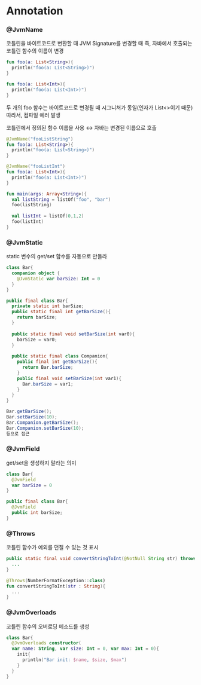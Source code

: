 # Annotation

### @JvmName
코틀린을 바이트코드로 변환할 때 JVM Signature를 변경할 때
즉, 자바에서 호출되는 코틀린 함수의 이름이 변경

```kotlin
fun foo(a: List<String>){
  println("foo(a: List<String>)")
}

fun foo(a: List<Int>){
  println("foo(a: List<Int>)")
}
```
두 개의 foo 함수는 바이트코드로 변경될 때 시그니쳐가 동일(인자가 List<>이기 때문)
따라서, 컴파일 에러 발생

코틀린에서 정의된 함수 이름을 사용 ↔ 자바는 변경된 이름으로 호출
```kotlin
@JvmName("fooListString")
fun foo(a: List<String>){
  println("foo(a: List<String>)")
}

@JvmName("fooListInt")
fun foo(a: List<Int>){
  println("foo(a: List<Int>)")
}

fun main(args: Array<String>){
  val listString = listOf("foo", "bar")
  foo(listString)
  
  val listInt = listOf(0,1,2)
  foo(listInt)
}
```

### @JvmStatic
static 변수의 get/set 함수를 자동으로 만들라

```kotlin
class Bar{
  companion object {
    @JvmStatic var barSize: Int = 0
  }
}
```

```Java
public final class Bar{
  private static int barSize;
  public static final int getBarSize(){
    return barSize;
  }
  
  public static final void setBarSize(int var0){
    barSize = var0;
  }
  
  public static final class Companion{
    public final int getBarSize(){
      return Bar.barSize;
    }
    public final void setBarSize(int var1){
      Bar.barSize = var1;
    }
  }
}

Bar.getBarSize();
Bar.setBarSize(10);
Bar.Companion.getBarSize();
Bar.Companion.setBarSize(10);
등으로 접근
```

### @JvmField
get/set을 생성하지 말라는 의미

```kotlin
class Bar{
  @JvmField
  var barSize = 0
}
```

```Java
public final class Bar{
  @JvmField
  public int barSize;
}
```

### @Throws
코틀린 함수가 예외를 던질 수 있는 것 표시

```Java
public static final void convertStringToInt(@NotNull String str) throws NumberFormatException{
  ...
}
```

```kotlin
@Throws(NumberFormatException::class)
fun convertStringToInt(str : String){
  ...
}
```

### @JvmOverloads
코틀린 함수의 오버로딩 메소드를 생성

```kotlin
class Bar{
  @JvmOverloads constructor(
  var name: String, var size: Int = 0, var max: Int = 0){
    init{
      println("Bar init: $name, $size, $max")
    }
  }
}

```



